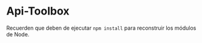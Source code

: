 # Api-Toolbox

Recuerden que deben de ejecutar ```npm install``` para reconstruir los módulos de Node.
